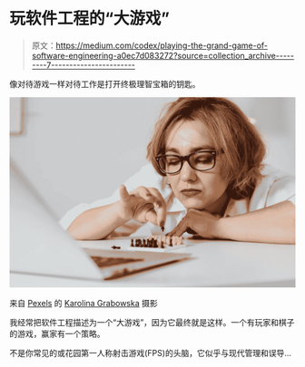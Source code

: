 # 玩软件工程的“大游戏”

> 原文：<https://medium.com/codex/playing-the-grand-game-of-software-engineering-a0ec7d083272?source=collection_archive---------7----------------------->

像对待游戏一样对待工作是打开终极理智宝箱的钥匙。

![](img/f79e73bd01186673ee13b96d78df7f06.png)

来自 [Pexels](https://www.pexels.com/photo/woman-in-white-long-sleeve-polo-wearing-a-black-framed-eyeglasses-6028656/?utm_content=attributionCopyText&utm_medium=referral&utm_source=pexels) 的 [Karolina Grabowska](https://www.pexels.com/@karolina-grabowska?utm_content=attributionCopyText&utm_medium=referral&utm_source=pexels) 摄影

我经常把软件工程描述为一个“大游戏”，因为它最终就是这样。一个有玩家和棋子的游戏，赢家有一个策略。

不是你常见的或花园第一人称射击游戏(FPS)的头脑，它似乎与现代管理和误导…